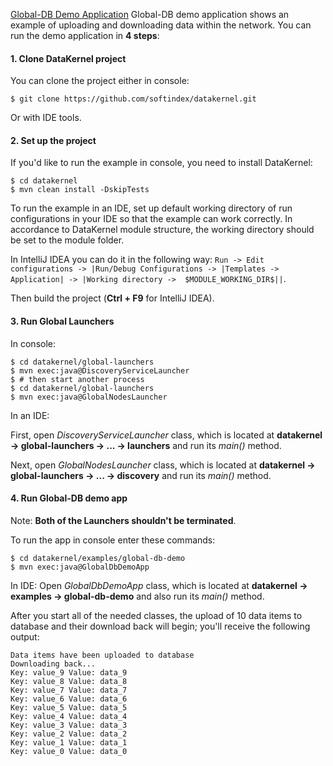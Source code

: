 [Global-DB Demo Application](https://github.com/softindex/datakernel/blob/master/examples/global-db-demo/src/main/java/io/global/db/demo/GlobalDbDemoApp.java)
Global-DB demo application shows an example of uploading and downloading data within the network.
You can run the demo application in **4 steps**:

#### 1. Clone DataKernel project
You can clone the project either in console:
```
$ git clone https://github.com/softindex/datakernel.git
```
Or with IDE tools.

#### 2. Set up the project

If you'd like to run the example in console, you need to install DataKernel:
```
$ cd datakernel
$ mvn clean install -DskipTests
```

To run the example in an IDE, set up default working directory of run configurations in your IDE so that the example can 
work correctly. In accordance to DataKernel module structure, the working directory should be set to the module folder. 

In IntelliJ IDEA you can do it in the following way:
`Run -> Edit configurations -> |Run/Debug Configurations -> |Templates -> Application| -> |Working directory -> 
$MODULE_WORKING_DIR$||`.

Then build the project (**Ctrl + F9** for IntelliJ IDEA).

#### 3. Run Global Launchers

In console:
```
$ cd datakernel/global-launchers
$ mvn exec:java@DiscoveryServiceLauncher
$ # then start another process
$ cd datakernel/global-launchers
$ mvn exec:java@GlobalNodesLauncher
```
In an IDE:

First, open *DiscoveryServiceLauncher* class, which is located at **datakernel -> global-launchers -> ... -> launchers** 
and run its *main()* method.

Next, open *GlobalNodesLauncher* class, which is located at **datakernel -> global-launchers -> ... -> discovery** and 
run its *main()* method.

#### 4. Run Global-DB demo app
Note: **Both of the Launchers shouldn't be terminated**.

To run the app in console enter these commands:
```
$ cd datakernel/examples/global-db-demo
$ mvn exec:java@GlobalDbDemoApp
```
In IDE:
Open *GlobalDbDemoApp* class, which is located at **datakernel -> examples -> global-db-demo** and also run its 
*main()* method.

After you start all of the needed classes, the upload of 10 data items to database and their download back will begin; 
you'll receive the following output:
```
Data items have been uploaded to database
Downloading back...
Key: value_9 Value: data_9
Key: value_8 Value: data_8
Key: value_7 Value: data_7
Key: value_6 Value: data_6
Key: value_5 Value: data_5
Key: value_4 Value: data_4
Key: value_3 Value: data_3
Key: value_2 Value: data_2
Key: value_1 Value: data_1
Key: value_0 Value: data_0
```